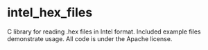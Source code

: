 intel_hex_files
===============

C library for reading .hex files in Intel format. Included example files
demonstrate usage. All code is under the Apache license.

